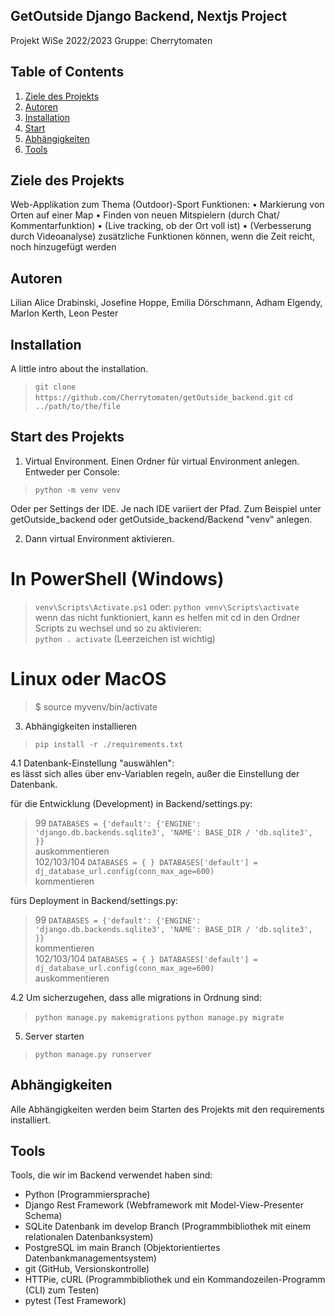 ## GetOutside Django Backend, Nextjs Project
Projekt WiSe 2022/2023
Gruppe: Cherrytomaten

## Table of Contents
1. [Ziele des Projekts](#ziele-des-projekts)
2. [Autoren](#autoren)
3. [Installation](#installation)
4. [Start](#start-des-projekts)
5. [Abhängigkeiten](#abhängigkeiten)
6. [Tools](#tools)


## Ziele des Projekts
Web-Applikation zum Thema (Outdoor)-Sport
Funktionen:
   • Markierung von Orten auf einer Map
   • Finden von neuen Mitspielern (durch Chat/ Kommentarfunktion)
   • (Live tracking, ob der Ort voll ist)
   • (Verbesserung durch Videoanalyse)
zusätzliche Funktionen können, wenn die Zeit reicht, noch hinzugefügt werden

## Autoren
Lilian Alice Drabinski, Josefine Hoppe, Emilia Dörschmann, Adham Elgendy, Marlon Kerth, Leon Pester

## Installation
A little intro about the installation.

> `git clone https://github.com/Cherrytomaten/getOutside_backend.git`
> `cd ../path/to/the/file`

## Start des Projekts
1. Virtual Environment. Einen Ordner für virtual Environment anlegen. 
Entweder per Console:  
> `python -m venv venv`  

Oder per Settings der IDE. Je nach IDE variiert der Pfad. Zum Beispiel unter getOutside_backend oder getOutside_backend/Backend "venv" anlegen.

2. Dann virtual Environment aktivieren.  

# In PowerShell (Windows)
> `venv\Scripts\Activate.ps1`
oder:
> `python venv\Scripts\activate`  
wenn das nicht funktioniert, kann es helfen mit cd in den Ordner Scripts zu wechsel und so zu aktivieren:  
> `python . activate` (Leerzeichen ist wichtig)

# Linux oder MacOS 
> $ source myvenv/bin/activate

3. Abhängigkeiten installieren  
> `pip install -r ./requirements.txt`

4.1 Datenbank-Einstellung "auswählen":  
es lässt sich alles über env-Variablen regeln, außer die Einstellung der Datenbank.  

für die Entwicklung (Development) in Backend/settings.py:  
> 99 `DATABASES = {'default': {'ENGINE': 'django.db.backends.sqlite3', 'NAME': BASE_DIR / 'db.sqlite3', }}`  
auskommentieren  
> 102/103/104 `DATABASES = {
}
DATABASES['default'] = dj_database_url.config(conn_max_age=600)`  
kommentieren  

fürs Deployment in Backend/settings.py:  
> 99 `DATABASES = {'default': {'ENGINE': 'django.db.backends.sqlite3', 'NAME': BASE_DIR / 'db.sqlite3', }}`  
kommentieren  
> 102/103/104 `DATABASES = {
}
DATABASES['default'] = dj_database_url.config(conn_max_age=600)`  
auskommentieren

4.2 Um sicherzugehen, dass alle migrations in Ordnung sind:  
> `python manage.py makemigrations` 
> `python manage.py migrate` 

5. Server starten   
> `python manage.py runserver`

## Abhängigkeiten
Alle Abhängigkeiten werden beim Starten des Projekts mit den requirements installiert. 


## Tools
Tools, die wir im Backend verwendet haben sind: 

   - Python (Programmiersprache)
   - Django Rest Framework (Webframework mit Model-View-Presenter Schema)
   - SQLite Datenbank im develop Branch (Programmbibliothek mit einem relationalen Datenbanksystem)
   - PostgreSQL im main Branch (Objektorientiertes Datenbankmanagementsystem)
   - git (GitHub, Versionskontrolle)
   - HTTPie, cURL (Programmbibliothek und ein Kommandozeilen-Programm (CLI) zum Testen) 
   - pytest (Test Framework)
